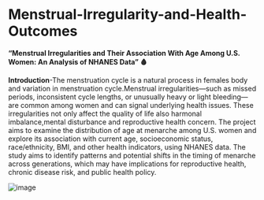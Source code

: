 # Menstrual-Irregularity-and-Health-Outcomes

**“Menstrual Irregularities and Their Association With Age Among U.S. Women: An Analysis of NHANES Data” 🩸**

**Introduction**-The menstruation cycle is a natural process in females body and variation in menstruation cycle.Menstrual irregularities—such as missed periods, inconsistent cycle lengths, or unusually heavy or light bleeding—are common among women and can signal underlying health issues. These irregularities not only affect the quality of life also harmonal imbalance,mental disturbance and reproductive health concern.
The project aims to examine the distribution of age at menarche among U.S. women and explore its association with current age, socioeconomic status, race/ethnicity, BMI, and other health indicators, using NHANES data. The study aims to identify patterns and potential shifts in the timing of menarche across generations, which may have implications for reproductive health, chronic disease risk, and public health policy.


![image](https://github.com/user-attachments/assets/a2832348-7079-4e27-8fe2-0742e1cb0b33)


